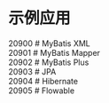 # 示例应用
20900 # MyBatis XML<br/>
20901 # MyBatis Mapper<br/>
20902 # MyBatis Plus<br/>
20903 # JPA<br/>
20904 # Hibernate<br/>
20905 # Flowable<br/>
